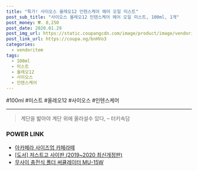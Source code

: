 ```yaml
--- 
title: "특가! 사이오스 올레오12 인텐스케어 헤어 오일 미스트" 
post_sub_title: "사이오스 올레오12 인텐스케어 헤어 오일 미스트, 100ml, 1개" 
post_money: ₩. 8,250 
post_date: 2020.01.29 
post_img_url: https://static.coupangcdn.com/image/product/image/vendoritem/2019/04/15/3105148603/c282e24f-9645-49a5-83d9-ab87f53164d6.jpg 
post_link_url: https://coupa.ng/bnHVo3 
categories: 
  - vendoritem 
tags: 
  - 100ml 
  - 미스트 
  - 올레오12 
  - 사이오스 
  - 인텐스케어 
--- 
```

  #100ml #미스트 #올레오12 #사이오스 #인텐스케어 
<hr> 

> 계단을 밟아야 계단 위에 올라설수 있다, – 터키속담 


### POWER LINK

* <a href="https://blog.naver.com/santokki14/221778139200" target="_blank">아카페라 사이즈업 카페라떼</a>
* <a href="https://blog.naver.com/fasyy4321/221780566925" target="_blank">[도서] 저스트고 사이판 (2019~2020 최신개정판)</a>
* <a href="https://blog.naver.com/santokki14/221781691946" target="_blank">무사이 충전식 폴더 써큘레이터 MU-15W</a>
